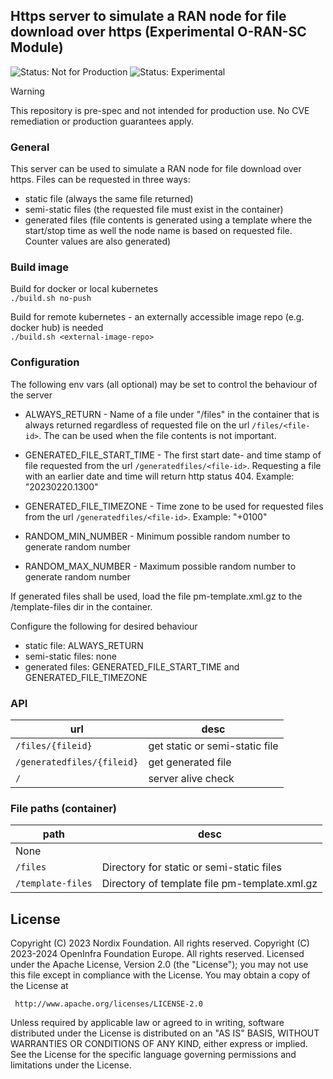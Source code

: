 
## Https server to simulate a RAN node for file download over https (Experimental O-RAN-SC Module)

![Status: Not for Production](https://img.shields.io/badge/status-not--for--production-red)
![Status: Experimental](https://img.shields.io/badge/CVE%20Support-none-lightgrey)

> [!WARNING]
> This repository is pre-spec and not intended for production use. No CVE remediation or production guarantees apply.

### General

This server can be used to simulate a RAN node for file download over https.
Files can be requested in three ways:
- static file (always the same file returned)
- semi-static files (the requested file must exist in the container)
- generated files (file contents is generated using a template where the start/stop time as well the node name is based on requested file. Counter values are also generated)


### Build image

Build for docker or local kubernetes\
`./build.sh no-push`

Build for remote kubernetes - an externally accessible image repo (e.g. docker hub) is needed  \
`./build.sh <external-image-repo>`


### Configuration
The following env vars (all optional) may be set to control the behaviour of the server

- ALWAYS_RETURN - Name of a file under "/files" in the container that is always returned regardless of requested file on the url `/files/<file-id>`. The can be used when the file contents is not important.

- GENERATED_FILE_START_TIME - The first start date- and time stamp of file requested from the url `/generatedfiles/<file-id>`. Requesting a file with an earlier date and time will return http status 404. Example: "20230220.1300"

- GENERATED_FILE_TIMEZONE - Time zone to be used for requested files from the url `/generatedfiles/<file-id>`. Example: "+0100"

- RANDOM_MIN_NUMBER - Minimum possible random number to generate random number

- RANDOM_MAX_NUMBER - Maximum possible random number to generate random number

If generated files shall be used, load the file pm-template.xml.gz to the /template-files dir in the container.

Configure the following for desired behaviour
- static file: ALWAYS_RETURN
- semi-static files: none
- generated files: GENERATED_FILE_START_TIME and GENERATED_FILE_TIMEZONE



### API

| url | desc |
|--|--|
| `/files/{fileid}` | get static or semi-static file |
| `/generatedfiles/{fileid}` | get generated file |
| `/` | server alive check |


### File paths (container)


| path | desc |
|--|--|
| None |
| `/files` | Directory for static or semi-static files |
| `/template-files` | Directory of template file pm-template.xml.gz  |


## License

Copyright (C) 2023 Nordix Foundation. All rights reserved.
Copyright (C) 2023-2024 OpenInfra Foundation Europe. All rights reserved.
Licensed under the Apache License, Version 2.0 (the "License");
you may not use this file except in compliance with the License.
You may obtain a copy of the License at

     http://www.apache.org/licenses/LICENSE-2.0

Unless required by applicable law or agreed to in writing, software
distributed under the License is distributed on an "AS IS" BASIS,
WITHOUT WARRANTIES OR CONDITIONS OF ANY KIND, either express or implied.
See the License for the specific language governing permissions and
limitations under the License.
